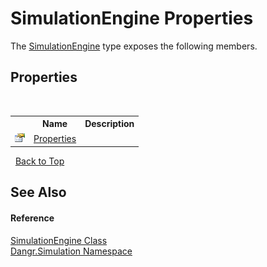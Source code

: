 # SimulationEngine Properties
 

The <a href="T_Dangr_Simulation_SimulationEngine">SimulationEngine</a> type exposes the following members.


## Properties
&nbsp;<table><tr><th></th><th>Name</th><th>Description</th></tr><tr><td>![Public property](media/pubproperty.gif "Public property")</td><td><a href="P_Dangr_Simulation_SimulationEngine_Properties">Properties</a></td><td /></tr></table>&nbsp;
<a href="#simulationengine-properties">Back to Top</a>

## See Also


#### Reference
<a href="T_Dangr_Simulation_SimulationEngine">SimulationEngine Class</a><br /><a href="N_Dangr_Simulation">Dangr.Simulation Namespace</a><br />